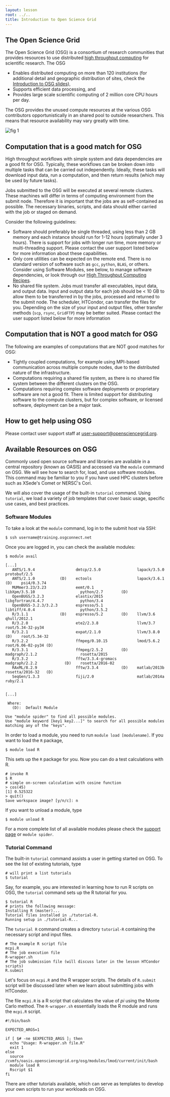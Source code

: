 ```yaml
---
layout: lesson
root: ../..
title: Introduction to Open Science Grid 
---
```

<!-- <div class="objectives" markdown="1">

#### Objectives
*   Get to know what is Open Science Grid
*   What resources are open to academic researchers
*   Computation that is a good match for OSG
*   Computation that is NOT a good match for OSG

</div> -->

## The Open Science Grid

The Open Science Grid (OSG) is a consortium of research communities that provides resources to use distributed [high throughput computing](http://en.wikipedia.org/wiki/High-throughput_computing) for scientific research. The OSG

* Enables distributed computing on more than 120 institutions (for additional detail and geographic distribution of sites, check the [Introduction to OSG slides](https://docs.google.com/presentation/d/15__woXk4h-F2XThw4lGxBr8_VWtQKZIHYMS1q6qAi0Q/edit?usp=sharing)),
* Supports efficient data processing, and 
* Provides large scale scientific computing of 2 million core CPU hours per day.

The OSG provides the unused compute resources at the various OSG contributors opportunistically in an shared pool to outside researchers. This means that resource availability may vary greatly with time. 

![fig 1](https://raw.githubusercontent.com/SWC-OSG-Workshop/OSG-UserTraining-RMACC17/gh-pages/novice/DHTC/Images/osg_job_flow.png)

## Computation that is a good match for OSG 

High throughput workflows with simple system and data dependencies are a good fit for OSG. Typically, these workflows can be broken down into multiple tasks that can be carried out independently. Ideally, these tasks will download input data, run a computation, and then return results (which may be used by future tasks).

Jobs submitted to the OSG will be executed at several remote clusters. These machines will differ in terms of computing environment from the submit node. Therefore it is important that the jobs are as self-contained as possible. The necessary binaries, scripts, and data should either carried with the job or staged on demand. 

Consider the following guidelines:

* Software should preferably be single threaded, using less than 2 GB memory and each instance should run for 1-12 hours (optimally under 3 hours). There is support for jobs with longer run time, more memory or multi-threading support. Please contact the user support listed below for more information about these capabilities.
* Only core utilities can be expected on the remote end. There is no standard version of software such as `gcc`, `python`, `BLAS`, or others. Consider using Software Modules, see below, to manage software dependencies, or look through our [High Throughput Computing Recipes](https://support.opensciencegrid.org/support/solutions/5000161171).
* No shared file system. Jobs must transfer all executables, input data, and output data. Input and output data for each job should be < 10 GB to allow them to be transferred in by the jobs, processed and returned to the submit node. The scheduler, HTCondor, can transfer the files for you. Depending on the size of your input and output files, other transfer methods (`scp`, `rsync`, `GridFTP`) may be better suited. Please contact the user support listed below for more information

## Computation that is NOT a good match for OSG 

The following are examples of computations that are NOT good matches for 
OSG:

* Tightly coupled computations, for example using MPI-based communication across multiple compute nodes, due to the distributed nature of the infrastructure.
* Computations requiring a shared file system, as there is no shared file system between the different clusters on the OSG.
* Computations requiring complex software deployments or proprietary software are not a good fit. There is limited support for distributing software to the compute clusters, but for complex software, or licensed software, deployment can be a major task.

## How to get help using OSG

Please contact user support staff at [user-support@opensciencegrid.org](mailto:user-support@opensciencegrid.org).


## Available Resources on OSG

Commonly used open source software and libraries are available in a central repository (known as OASIS) and accessed via the `module` command on OSG. We will see how to search for, load, and use software modules. This command may be familiar to you if you have used HPC clusters before such as XSede's Comet or NERSC's Cori.

We will also cover the usage of the built-in `tutorial` command. Using `tutorial`, we load a variety of job templates that cover basic usage, specific use cases, and best practices.

### Software Modules

To take a look at the `module` command, log in to the submit host via SSH:

    $ ssh username@training.osgconnect.net

Once you are logged in, you can check the available modules: 

    $ module avail
     
    [...]
       ANTS/1.9.4                  dmtcp/2.5.0                lapack/3.5.0                     protobuf/2.5
       ANTS/2.1.0           (D)    ectools                    lapack/3.6.1              (D)    psi4/0.3.74
       MUMmer3.23/3.23             eemt/0.1                   libXpm/3.5.10                    python/2.7        (D)
       OpenBUGS/3.2.3              elastix/2015               libgfortran/4.4.7                python/3.4
       OpenBUGS-3.2.3/3.2.3        espresso/5.1               libtiff/4.0.4                    python/3.5.2
       R/3.1.1              (D)    espresso/5.2        (D)    llvm/3.6                         qhull/2012.1
       R/3.2.0                     ete2/2.3.8                 llvm/3.7                         root/5.34-32-py34
       R/3.2.1                     expat/2.1.0                llvm/3.8.0                (D)    root/5.34-32
       R/3.2.2                     ffmpeg/0.10.15             lmod/5.6.2                       root/6.06-02-py34 (D)
       R/3.3.1                     ffmpeg/2.5.2        (D)    madgraph/2.1.2                   rosetta/2015
       R/3.3.2                     fftw/3.3.4-gromacs         madgraph/2.2.2            (D)    rosetta/2016-02
       RAxML/8.2.9                 fftw/3.3.4          (D)    matlab/2013b                     rosetta/2016-32   (D)
       SeqGen/1.3.3                fiji/2.0                   matlab/2014a                     ruby/2.1

     
    [...]

     Where:
       (D):  Default Module
     
    Use "module spider" to find all possible modules.
    Use "module keyword [key1 key2...]" to search for all possible modules matching any of the "keys".

In order to load a module, you need to run `module load [modulename]`. If you want to load the `R` package, 

    $ module load R

This sets up the `R` package for you. Now you can do a test calculations with R. 

    # invoke R 
    $ R 
    # simple on-screen calculation with cosine function
    > cos(45)  
    [1] 0.525322
    > quit()
    Save workspace image? [y/n/c]: n

If you want to unload a module, type 

    $ module unload R 


For a more complete list of all available modules please check the [support page](https://support.opensciencegrid.org/support/solutions/articles/5000634397-software-modules-catalog) or `module spider`. 

### Tutorial Command

The built-in `tutorial` command assists a user in getting started on OSG.  To see the list of existing tutorials, type


    # will print a list tutorials
    $ tutorial 

Say, for example, you are interested in learning how to run R scripts on OSG, the 
`tutorial` command sets up the R tutorial for you. 

    $ tutorial R  
    # prints the following message:
    Installing R (master)...
    Tutorial files installed in ./tutorial-R.
    Running setup in ./tutorial-R...
 

The `tutorial R` command creates a directory `tutorial-R` containing the necessary script and input files. 


    # The example R script file
    mcpi.R 
    # The job execution file 
    R-wrapper.sh 
    # The job submission file (will discuss later in the lesson HTCondor scripts)
    R.submit 


Let's focus on `mcpi.R` and the R wrapper scripts. The details of `R.submit` script will be discussed later when we learn about submitting jobs with HTCondor.  

The file `mcpi.R` is a R script that calculates the value of *pi* using the Monte Carlo method. The `R-wrapper.sh` essentially loads the R module and runs the `mcpi.R`
script. 


    #!/bin/bash

    EXPECTED_ARGS=1

    if [ $# -ne $EXPECTED_ARGS ]; then
      echo "Usage: R-wrapper.sh file.R"
      exit 1
    else
      source /cvmfs/oasis.opensciencegrid.org/osg/modules/lmod/current/init/bash
      module load R
      Rscript $1
    fi


There are other tutorials available, which can serve as templates to develop your own scripts to run your workloads on OSG. 

<!-- <div class="keypoints" markdown="1">

#### Key Points
*   OSG resources are distributed across 120 institutions and  supports scientific computing of 2 million core CPU hours per day.   
*   Many scientific applications are installed on OSG and available for the users. 
*   To use an existing application use the module load command. 
*   The command - `tutorial` helps to access the existing tutorials.  
</div> -->



